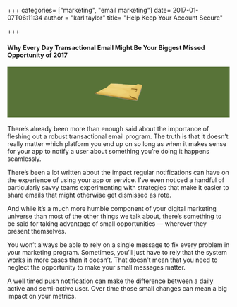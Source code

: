 +++
categories= ["marketing", "email marketing"]
date= 2017-01-07T06:11:34
author = "karl taylor"
title= "Help Keep Your Account Secure"

+++

 #### Why Every Day Transactional Email Might Be Your Biggest Missed Opportunity of 2017

  ![](https://raw.githubusercontent.com/karljtaylor/kjt/blog/content/assets/1c512-18dif6v6dc5ft1fizkmwgag.png)  


 There’s already been more than enough said about the importance of fleshing out a robust transactional email program. The truth is that it doesn’t really matter which platform you end up on so long as when it makes sense for your app to notify a user about something you’re doing it happens seamlessly.

 There’s been a lot written about the impact regular notifications can have on the experience of using your app or service. I’ve even noticed a handful of particularly savvy teams experimenting with strategies that make it easier to share emails that might otherwise get dismissed as rote.

 And while it’s a much more humble component of your digital marketing universe than most of the other things we talk about, there’s something to be said for taking advantage of small opportunities — wherever they present themselves.

 You won’t always be able to rely on a single message to fix every problem in your marketing program. Sometimes, you’ll just have to rely that the system works in more cases than it doesn’t. That doesn’t mean that you need to neglect the opportunity to make your small messages matter.

 A well timed push notification can make the difference between a daily active and semi-active user. Over time those small changes can mean a big impact on your metrics.
